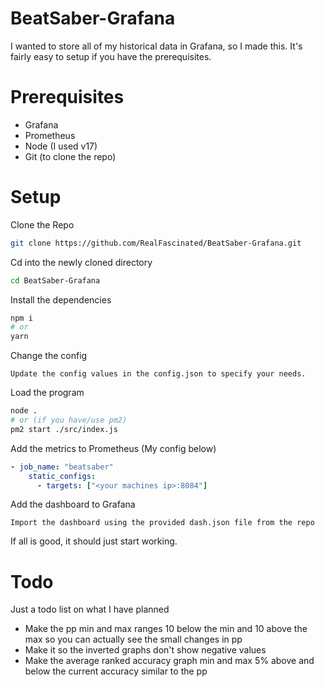 # BeatSaber-Grafana
I wanted to store all of my historical data in Grafana, so I made this.
It's fairly easy to setup if you have the prerequisites.

# Prerequisites
- Grafana
- Prometheus
- Node (I used v17)
- Git (to clone the repo)

# Setup

Clone the Repo
```bash
git clone https://github.com/RealFascinated/BeatSaber-Grafana.git
```
Cd into the newly cloned directory
```bash
cd BeatSaber-Grafana
```
Install the dependencies
```bash
npm i
# or
yarn
```
Change the config
```
Update the config values in the config.json to specify your needs.
```
Load the program
```bash
node .
# or (if you have/use pm2)
pm2 start ./src/index.js
```
Add the metrics to Prometheus (My config below)
```yml
- job_name: "beatsaber"
    static_configs:
      - targets: ["<your machines ip>:8084"]
```
Add the dashboard to Grafana
```
Import the dashboard using the provided dash.json file from the repo
```
If all is good, it should just start working.

# Todo
Just a todo list on what I have planned
- Make the pp min and max ranges 10 below the min and 10 above the max so you can actually see the small changes in pp
- Make it so the inverted graphs don't show negative values
- Make the average ranked accuracy graph min and max 5% above and below the current accuracy similar to the pp
